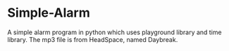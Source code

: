 # Simple-Alarm

A simple alarm program in python which uses playground library and time library.
The mp3 file is from HeadSpace, named Daybreak.

